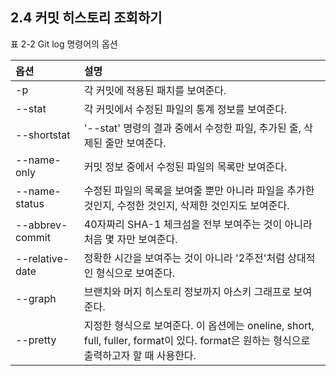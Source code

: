 ## 2.4 커밋 히스토리 조회하기

표 2-2 Git log 명령어의 옵션

|옵션|설명|
|:------------------|:--------|
|-p                 |각 커밋에 적용된 패치를 보여준다.|
|--stat             |각 커밋에서 수정된 파일의 통계 정보를 보여준다.|
|--shortstat        |'--stat' 명령의 결과 중에서 수정한 파일, 추가된 줄, 삭제된 줄만 보여준다.|
|--name-only        |커밋 정보 중에서 수정된 파일의 목록만 보여준다.|
|--name-status      |수정된 파일의 목록을 보여줄 뿐만 아니라 파일을 추가한 것인지, 수정한 것인지, 삭제한 것인지도 보여준다.|
|--abbrev-commit    |40자짜리 SHA-1 체크섬을 전부 보여주는 것이 아니라 처음 몇 자만 보여준다.|
|--relative-date    |정확한 시간을 보여주는 것이 아니라 '2주전'처럼 상대적인 형식으로 보여준다.|
|--graph            |브랜치와 머지 히스토리 정보까지 아스키 그래프로 보여준다.|
|--pretty           |지정한 형식으로 보여준다. 이 옵션에는 oneline, short, full, fuller, format이 있다. format은 원하는 형식으로 출력하고자 할 때 사용한다.|






